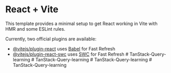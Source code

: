 # React + Vite

This template provides a minimal setup to get React working in Vite with HMR and some ESLint rules.

Currently, two official plugins are available:

- [@vitejs/plugin-react](https://github.com/vitejs/vite-plugin-react/blob/main/packages/plugin-react/README.md) uses [Babel](https://babeljs.io/) for Fast Refresh
- [@vitejs/plugin-react-swc](https://github.com/vitejs/vite-plugin-react-swc) uses [SWC](https://swc.rs/) for Fast Refresh
#   T a n S t a c k - Q u e r y - l e a r n i n g  
 #   T a n S t a c k - Q u e r y - l e a r n i n g  
 #   T a n S t a c k - Q u e r y - l e a r n i n g  
 #   T a n S t a c k - Q u e r y - l e a r n i n g  
 